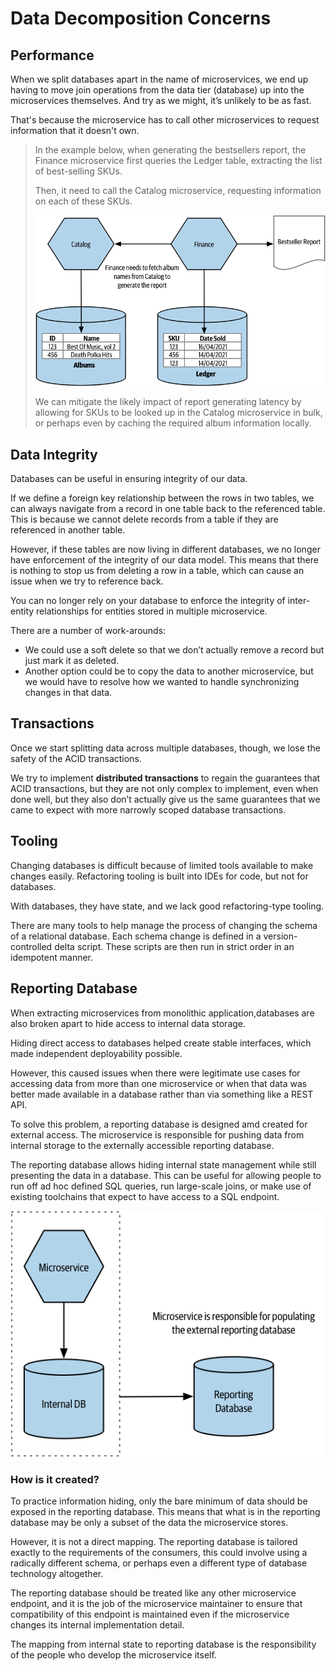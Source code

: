 # Data Decomposition Concerns

## Performance

When we split databases apart in the name of microservices, we end up having to move join operations from the data tier (database) up into the microservices themselves. And try as we might, it’s unlikely to be as fast.

That's because the microservice has to call other microservices to request information that it doesn't own.

> In the example below, when generating the bestsellers report, the Finance microservice first queries the Ledger table, extracting the list of best-selling SKUs.
> 
> Then, it need to call the Catalog microservice, requesting information on each of these SKUs.
> 
> ![](joining-data.jpg.png)
>
> We can mitigate the likely impact of report generating latency by allowing for SKUs to be looked up in the Catalog microservice in bulk, or perhaps even by caching the required album information locally.


## Data Integrity

Databases can be useful in ensuring integrity of our data.

If we define a foreign key relationship between the rows in two tables, we can always navigate from a record in one table back to the referenced table. This is because we cannot delete records from a table if they are referenced in another table.

However, if these tables are now living in different databases, we no longer have enforcement of the integrity of our data model. This means that there is nothing to stop us from deleting a row in a table, which can cause an issue when we try to reference back.

You can no longer rely on your database to enforce the integrity of inter-entity relationships for entities stored in multiple microservice.

There are a number of work-arounds:

- We could use a soft delete so that we don’t actually remove a record but just mark it as deleted.
- Another option could be to copy the data to another microservice, but we would have to resolve how we wanted to handle synchronizing changes in that data.


## Transactions

Once we start splitting data across multiple databases, though, we lose the safety of the ACID transactions.

We try to implement **distributed transactions** to regain the guarantees that ACID transactions, but they are not only complex to implement, even when done well, but they also don’t actually give us the same guarantees that we came to expect with more narrowly scoped database transactions.


## Tooling

Changing databases is difficult because of limited tools available to make changes easily. Refactoring tooling is built into IDEs for code, but not for databases.

With databases, they have state, and we lack good refactoring-type tooling.

There are many tools to help manage the process of changing the schema of a relational database. Each schema change is defined in a version-controlled delta script. These scripts are then run in strict order in an idempotent manner.


## Reporting Database

When extracting microservices from monolithic application,databases are also broken apart to hide access to internal data storage.

Hiding direct access to databases helped create stable interfaces, which made independent deployability possible. 

However, this caused issues when there were legitimate use cases for accessing data from more than one microservice or when that data was better made available in a database rather than via something like a REST API.

To solve this problem, a reporting database is designed amd created for external access. The microservice is responsible for pushing data from internal storage to the externally accessible reporting database.

The reporting database allows hiding internal state management while still presenting the data in a database. This can be useful for allowing people to run off ad hoc defined SQL queries, run large-scale joins, or make use of existing toolchains that expect to have access to a SQL endpoint.

![](reporting-db.jpg.png)

### How is it created?

To practice information hiding, only the bare minimum of data should be exposed in the reporting database. This means that what is in the reporting database may be only a subset of the data the microservice stores.

However, it is not a direct mapping. The reporting database is tailored exactly to the requirements of the consumers, this could involve using a radically different schema, or perhaps even a different type of database technology altogether.

The reporting database should be treated like any other microservice endpoint, and it is the job of the microservice maintainer to ensure that compatibility of this endpoint is maintained even if the microservice changes its internal implementation detail.

The mapping from internal state to reporting database is the responsibility of the people who develop the microservice itself.
